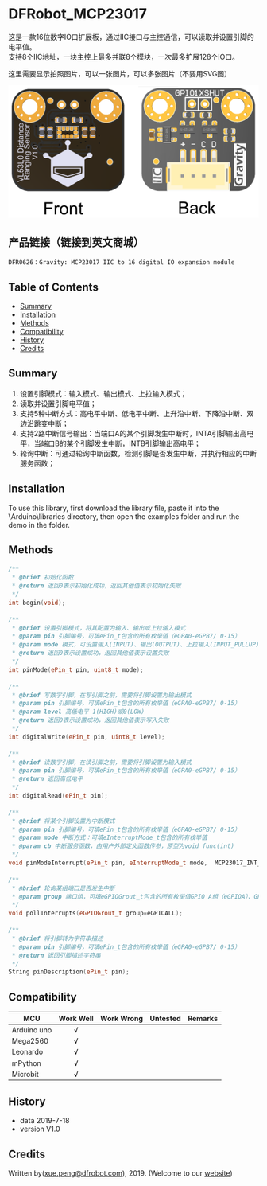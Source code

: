 # DFRobot_MCP23017
这是一款16位数字IO口扩展板，通过IIC接口与主控通信，可以读取并设置引脚的电平值。<br>
支持8个IIC地址，一块主控上最多并联8个模块，一次最多扩展128个IO口。<br>

这里需要显示拍照图片，可以一张图片，可以多张图片（不要用SVG图）

![正反面svg效果图](https://github.com/Arya11111/DFRobot_MCP23017/blob/master/resources/images/SEN0245svg1.png)


## 产品链接（链接到英文商城）
    DFR0626：Gravity: MCP23017 IIC to 16 digital IO expansion module
   
## Table of Contents

* [Summary](#summary)
* [Installation](#installation)
* [Methods](#methods)
* [Compatibility](#compatibility)
* [History](#history)
* [Credits](#credits)

## Summary

1. 设置引脚模式：输入模式、输出模式、上拉输入模式；<br>
2. 读取并设置引脚电平值；<br>
3. 支持5种中断方式：高电平中断、低电平中断、上升沿中断、下降沿中断、双边沿跳变中断；<br>
4. 支持2路中断信号输出：当端口A的某个引脚发生中断时，INTA引脚输出高电平，当端口B的某个引脚发生中断，INTB引脚输出高电平；<br>
5. 轮询中断：可通过轮询中断函数，检测引脚是否发生中断，并执行相应的中断服务函数；<br>

## Installation

To use this library, first download the library file, paste it into the \Arduino\libraries directory, then open the examples folder and run the demo in the folder.

## Methods

```C++
/**
 * @brief 初始化函数
 * @return 返回0表示初始化成功，返回其他值表示初始化失败
 */
int begin(void);

/**
 * @brief 设置引脚模式，将其配置为输入、输出或上拉输入模式
 * @param pin 引脚编号，可填ePin_t包含的所有枚举值（eGPA0-eGPB7/ 0-15）
 * @param mode 模式，可设置输入(INPUT)、输出(OUTPUT)、上拉输入(INPUT_PULLUP)模式
 * @return 返回0表示设置成功，返回其他值表示设置失败
 */
int pinMode(ePin_t pin, uint8_t mode);

/**
 * @brief 写数字引脚，在写引脚之前，需要将引脚设置为输出模式
 * @param pin 引脚编号，可填ePin_t包含的所有枚举值（eGPA0-eGPB7/ 0-15）
 * @param level 高低电平 1(HIGH)或0(LOW)
 * @return 返回0表示设置成功，返回其他值表示写入失败
 */
int digitalWrite(ePin_t pin, uint8_t level);

/**
 * @brief 读数字引脚，在读引脚之前，需要将引脚设置为输入模式
 * @param pin 引脚编号，可填ePin_t包含的所有枚举值（eGPA0-eGPB7/ 0-15）
 * @return 返回高低电平
 */
int digitalRead(ePin_t pin);

/**
 * @brief 将某个引脚设置为中断模式
 * @param pin 引脚编号，可填ePin_t包含的所有枚举值（eGPA0-eGPB7/ 0-15）
 * @param mode 中断方式：可填eInterruptMode_t包含的所有枚举值
 * @param cb 中断服务函数，由用户外部定义函数传参，原型为void func(int)
 */
void pinModeInterrupt(ePin_t pin, eInterruptMode_t mode,  MCP23017_INT_CB cb);

/**
 * @brief 轮询某组端口是否发生中断
 * @param group 端口组，可填eGPIOGrout_t包含的所有枚举值GPIO A组（eGPIOA）、GPIO B组（eGPIOB）A+B组（eGPIOALL）
 */
void pollInterrupts(eGPIOGrout_t group=eGPIOALL);

/**
 * @brief 将引脚转为字符串描述
 * @param pin 引脚编号，可填ePin_t包含的所有枚举值（eGPA0-eGPB7/ 0-15）
 * @return 返回引脚描述字符串
 */
String pinDescription(ePin_t pin);
```

## Compatibility

MCU                | Work Well    | Work Wrong   | Untested    | Remarks
------------------ | :----------: | :----------: | :---------: | -----
Arduino uno        |      √       |              |             | 
Mega2560        |      √       |              |             | 
Leonardo        |      √       |              |             | 
mPython         |      √       |              |             | 
Microbit        |      √       |              |             | 

## History

- data 2019-7-18
- version V1.0

## Credits

Written by(xue.peng@dfrobot.com), 2019. (Welcome to our [website](https://www.dfrobot.com/))





